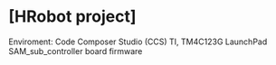 # [HRobot project] 
Enviroment: Code Composer Studio (CCS) TI, TM4C123G LaunchPad
SAM_sub_controller board firmware 
